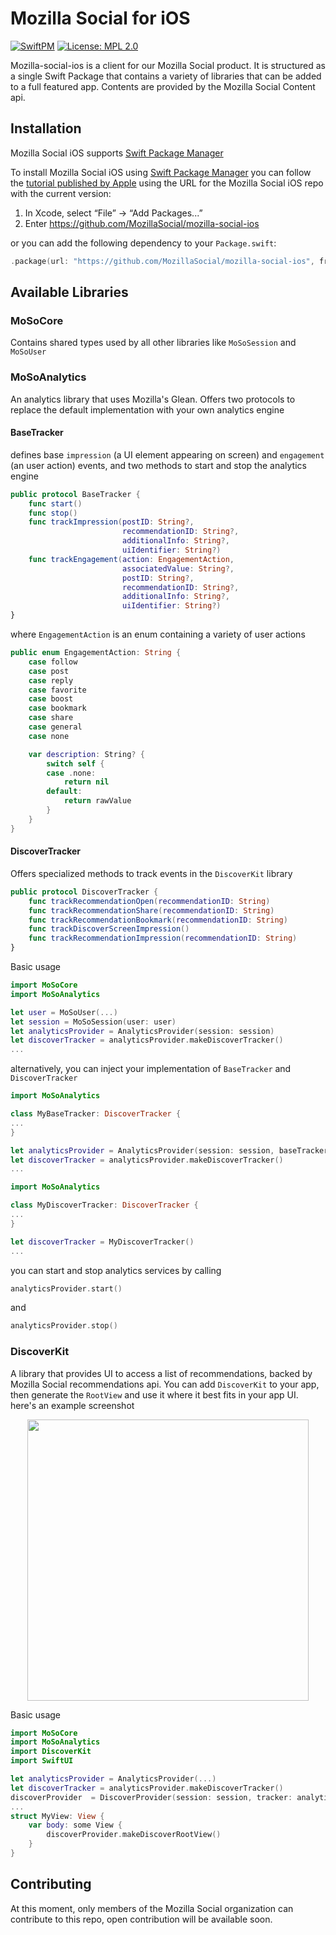 # Mozilla Social for iOS
 [![SwiftPM](https://img.shields.io/badge/SPM-supported-DE5C43.svg?style=flat)](https://swift.org/package-manager/) [![License: MPL 2.0](https://img.shields.io/badge/License-MPL_2.0-brightgreen.svg)](https://opensource.org/licenses/MPL-2.0)

Mozilla-social-ios is a client for our Mozilla Social product. It is structured as a single Swift Package that contains a variety of libraries that can be added to a full featured app. Contents are provided by the Mozilla Social Content api.

## Installation
Mozilla Social iOS supports [Swift Package Manager](https://github.com/apple/swift-package-manager)

To install Mozilla Social iOS using [Swift Package Manager](https://github.com/apple/swift-package-manager) you can follow the [tutorial published by Apple](https://developer.apple.com/documentation/xcode/adding_package_dependencies_to_your_app) using the URL for the Mozilla Social iOS repo with the current version:

1. In Xcode, select “File” → “Add Packages...”
1. Enter https://github.com/MozillaSocial/mozilla-social-ios

or you can add the following dependency to your `Package.swift`:

```swift
.package(url: "https://github.com/MozillaSocial/mozilla-social-ios", from: "1.0.0")
```

## Available Libraries

### MoSoCore
Contains shared types used by all other libraries like `MoSoSession` and `MoSoUser`
### MoSoAnalytics
An analytics library that uses Mozilla's Glean. Offers two protocols to replace the default implementation with your own analytics engine

#### BaseTracker
defines base `impression` (a UI element appearing on screen) and `engagement` (an user action) events, and two methods to start and stop the analytics engine

```swift
public protocol BaseTracker {
    func start()
    func stop()
    func trackImpression(postID: String?,
                         recommendationID: String?,
                         additionalInfo: String?,
                         uiIdentifier: String?)
    func trackEngagement(action: EngagementAction,
                         associatedValue: String?,
                         postID: String?,
                         recommendationID: String?,
                         additionalInfo: String?,
                         uiIdentifier: String?)
}
```

where `EngagementAction` is an enum containing a variety of user actions

```swift
public enum EngagementAction: String {
    case follow
    case post
    case reply
    case favorite
    case boost
    case bookmark
    case share
    case general
    case none

    var description: String? {
        switch self {
        case .none:
            return nil
        default:
            return rawValue
        }
    }
}
```
#### DiscoverTracker
Offers specialized methods to track events in the `DiscoverKit` library

```swift
public protocol DiscoverTracker {
    func trackRecommendationOpen(recommendationID: String)
    func trackRecommendationShare(recommendationID: String)
    func trackRecommendationBookmark(recommendationID: String)
    func trackDiscoverScreenImpression()
    func trackRecommendationImpression(recommendationID: String)
}
```

Basic usage

```swift
import MoSoCore
import MoSoAnalytics

let user = MoSoUser(...)
let session = MoSoSession(user: user)
let analyticsProvider = AnalyticsProvider(session: session)
let discoverTracker = analyticsProvider.makeDiscoverTracker()
...
```
alternatively, you can inject your implementation of `BaseTracker` and `DiscoverTracker`

```swift
import MoSoAnalytics

class MyBaseTracker: DiscoverTracker {
...
}

let analyticsProvider = AnalyticsProvider(session: session, baseTracker: MyBaseTracker())
let discoverTracker = analyticsProvider.makeDiscoverTracker()
...
```

```swift
import MoSoAnalytics

class MyDiscoverTracker: DiscoverTracker {
...
}

let discoverTracker = MyDiscoverTracker()
...
```

you can start and stop analytics services by calling
```swift
analyticsProvider.start()
```
and
```swift
analyticsProvider.stop()
```


### DiscoverKit
A library that provides UI to access a list of recommendations, backed by Mozilla Social recommendations api. You can add `DiscoverKit` to your app, then generate the `RootView` and use it where it best fits in your app UI.
 here's an example screenshot

 <P align=center>
<img height=450 src=https://github.com/MozillaSocial/mozilla-social-ios/assets/34376330/87420580-c0f1-4bd8-8b2a-e3c972025c98>
 </P>

Basic usage

```swift
import MoSoCore
import MoSoAnalytics
import DiscoverKit
import SwiftUI

let analyticsProvider = AnalyticsProvider(...)
let discoverTracker = analyticsProvider.makeDiscoverTracker()
discoverProvider  = DiscoverProvider(session: session, tracker: analyticsProvider.makeDiscoverTracker())
...
struct MyView: View {
    var body: some View {
        discoverProvider.makeDiscoverRootView()
    }
}
```

## Contributing
At this moment, only members of the Mozilla Social organization can contribute to this repo, open contribution will be available soon.

